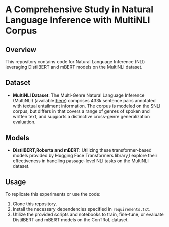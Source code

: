 # A Comprehensive Study in Natural Language Inference with MultiNLI Corpus

## Overview
This repository contains code for Natural Language Inference (NLI) leveraging DistilBERT and mBERT models on the MultiNLI dataset. 

## Dataset
- **MultiNLI Dataset**: The Multi-Genre Natural Language Inference (MultiNLI) (available [here](https://huggingface.co/datasets/multi_nli?row=1)) comprises 433k sentence pairs annotated with textual entailment information. The corpus is modeled on the SNLI corpus, but differs in that covers a range of genres of spoken and written text, and supports a distinctive cross-genre generalization evaluation. 

## Models
- **DistilBERT,Roberta and mBERT**: Utilizing these transformer-based models provided by Hugging Face Transformers library,I explore their effectiveness in handling passage-level NLI tasks on the MultiNLI dataset. 

## Usage
To replicate this experiments or use the code:
1. Clone this repository.
2. Install the necessary dependencies specified in `requirements.txt`.
3. Utilize the provided scripts and notebooks to train, fine-tune, or evaluate DistilBERT and mBERT models on the ConTRoL dataset.


